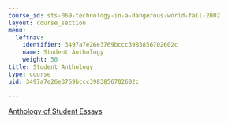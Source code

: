 ```yaml
---
course_id: sts-069-technology-in-a-dangerous-world-fall-2002
layout: course_section
menu:
  leftnav:
    identifier: 3497a7e26e3769bccc3983856702602c
    name: Student Anthology
    weight: 50
title: Student Anthology
type: course
uid: 3497a7e26e3769bccc3983856702602c

---
```


[Anthology of Student Essays](/ans7870/STS/STS.069/f02/sts069new/index.htm)